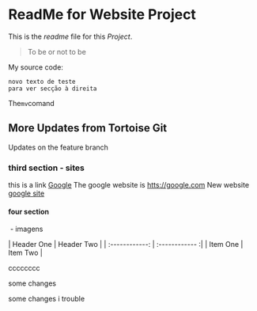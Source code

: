 ReadMe for Website Project
================
This is the *readme* file for this _Project_.

> To be or not to be

My source code:

    novo texto de teste
    para ver secção à direita

The`mv`comand

## More Updates from Tortoise Git

Updates on the feature branch

### third section - sites

this is a link [Google](htts://google.com)
The google website is <htts://google.com>
New website [google site][google]


[google]: htts://google.com ("The google website")

#### four section
![]() - imagens

| Header One     | Header Two     |
| :------------: | :------------ :|
| Item One       | Item Two       |

cccccccc

some changes

some changes i trouble
